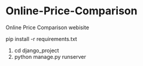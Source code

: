 # Online-Price-Comparison
Online Price Comparison webisite


pip install -r requirements.txt



1. cd django_project
2. python manage.py runserver

